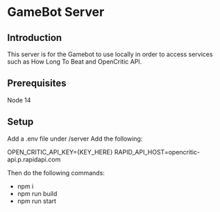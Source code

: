# GameBot Server

## Introduction

This server is for the Gamebot to use locally in order to access services such as How Long To Beat and OpenCritic API.

## Prerequisites

Node 14

## Setup

Add a .env file under /server
Add the following:

OPEN_CRITIC_API_KEY={KEY_HERE}
RAPID_API_HOST=opencritic-api.p.rapidapi.com

Then do the following commands:

- npm i
- npm run build
- npm run start